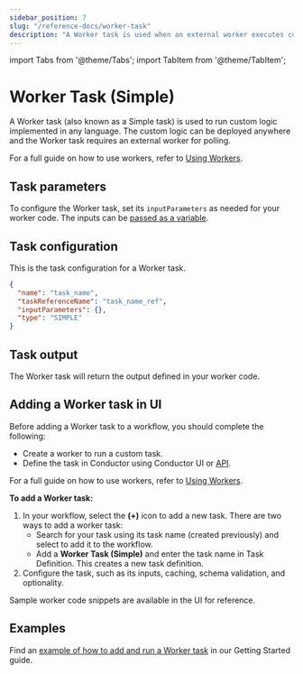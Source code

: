 ```yaml
---
sidebar_position: 7
slug: "/reference-docs/worker-task"
description: "A Worker task is used when an external worker executes custom logic."
---
```



import Tabs from '@theme/Tabs';
import TabItem from '@theme/TabItem';

# Worker Task (Simple)

A Worker task (also known as a Simple task) is used to run custom logic implemented in any language. The custom logic can be deployed anywhere and the Worker task requires an external worker for polling.

For a full guide on how to use workers, refer to [Using Workers](docs/developer-guides/using-workers.md).

## Task parameters

To configure the Worker task, set its `inputParameters` as needed for your worker code. The inputs can be [passed as a variable](https://orkes.io/content/developer-guides/passing-inputs-to-task-in-conductor).


## Task configuration

This is the task configuration for a Worker task.

``` json
{
  "name": "task_name",
  "taskReferenceName": "task_name_ref",
  "inputParameters": {},
  "type": "SIMPLE"
}
```


## Task output

The Worker task will return the output defined in your worker code.


## Adding a Worker task in UI

Before adding a Worker task to a workflow, you should complete the following:
* Create a worker to run a custom task.
* Define the task in Conductor using Conductor UI or [API](https://orkes.io/content/reference-docs/api/metadata/creating-task-definitions).

For a full guide on how to use workers, refer to [Using Workers](docs/developer-guides/using-workers.md).

**To add a Worker task:**
1. In your workflow, select the **(+)** icon to add a new task. There are two ways to add a worker task:
    * Search for your task using its task name (created previously) and select to add it to the workflow.
    * Add a **Worker Task (Simple)** and enter the task name in Task Definition. This creates a new task definition.
2. Configure the task, such as its inputs, caching, schema validation, and optionality.

Sample worker code snippets are available in the UI for reference.

## Examples

Find an [example of how to add and run a Worker task](https://orkes.io/content/getting-started/adding-custom-code-worker) in our Getting Started guide.
